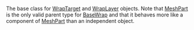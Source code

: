 The base class for [WrapTarget](https://developer.roblox.com/en-us/api-reference/class/WrapTarget) and [WrapLayer](https://developer.roblox.com/en-us/api-reference/class/WrapLayer) objects. Note that [MeshPart](https://developer.roblox.com/en-us/api-reference/class/MeshPart) is the only valid parent type for [BaseWrap](https://developer.roblox.com/en-us/api-reference/class/BaseWrap) and that it behaves more like a component of [MeshPart](https://developer.roblox.com/en-us/api-reference/class/MeshPart) than an independent object.